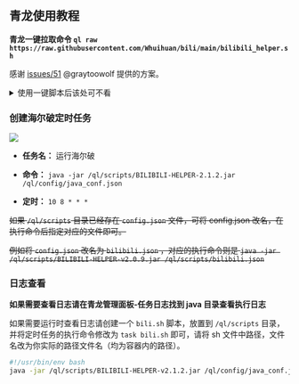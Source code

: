 ## 青龙使用教程

**青龙一键拉取命令 `ql raw https://raw.githubusercontent.com/Whuihuan/bili/main/bilibili_helper.sh`**

感谢 [issues/51](https://github.com/JunzhouLiu/BILIBILI-HELPER-PRE/issues/51) @graytoowolf 提供的方案。

<details>
<summary>使用一键脚本后该处可不看</summary>

### 下载 Release 包备用

点击 [Release](https://github.com/Whuihuan/bili/releases/)，下载名称为 `BILIBILI-HELPER-v2.x.x.zip` 的 zip 压缩包到本地，解压后备用。

ps: 只需要 `BILIBILI-HELPER-v2.x.x.jar` 和 `config.json` 这两个文件。

### 在青龙中安装 openjdk

新建一个定时任务，并执行。此任务可执行完可删除。

![](images/qinglong/1.png)

* **任务名：** install openjdk

* **命令：** `apk add openjdk8`

* **定时：** `10 8 20 * *`

### 上传文件

将 `BILIBILI-HELPER-v2.x.x.jar` 和填写好的 `config.json` 这两个文件放到 `/ql/scripts` 目录（物理机放到容器此目录对应的映射目录即可）。

</details>

### 创建海尔破定时任务

![](images/qinglong/2.png)

* **任务名：** 运行海尔破

* **命令：** `java -jar /ql/scripts/BILIBILI-HELPER-2.1.2.jar /ql/config/java_conf.json`

* **定时：** `10 8 * * *`

~~如果 `/ql/scripts` 目录已经存在 `config.json` 文件，可将 config.json 改名，在执行命令后指定对应的文件即可。~~

~~例如将 `config.json` 改名为 `bilibili.json` ，对应的执行命令则是 `java -jar /ql/scripts/BILIBILI-HELPER-v2.0.9.jar /ql/scripts/bilibili.json`~~

### 日志查看

**如果需要查看日志请在青龙管理面板-任务日志找到 java 目录查看执行日志**

如果需要运行时查看日志请创建一个 `bili.sh` 脚本，放置到 `/ql/scripts` 目录，并将定时任务的执行命令修改为 `task bili.sh` 即可，请将 sh 文件中路径，文件名改为你实际的路径文件名（均为容器内的路径）。

```sh
#!/usr/bin/env bash
java -jar /ql/scripts/BILIBILI-HELPER-v2.1.2.jar /ql/config/java_conf.json
```

